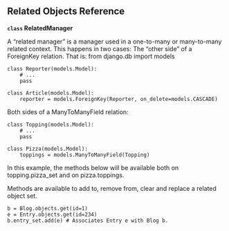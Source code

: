 Related Objects Reference
--------------------------

**`class` RelatedManager**

A “related manager” is a manager used in a one-to-many or many-to-many related context. This happens in two cases:
The “other side” of a ForeignKey relation. That is:
from django.db import models

    class Reporter(models.Model):
        # ...
        pass

    class Article(models.Model):
        reporter = models.ForeignKey(Reporter, on_delete=models.CASCADE)
    
Both sides of a ManyToManyField relation:

    class Topping(models.Model):
        # ...
        pass

    class Pizza(models.Model):
        toppings = models.ManyToManyField(Topping)

In this example, the methods below will be available both on topping.pizza_set and on pizza.toppings.

Methods are available to add to, remove from, clear and replace a related object set.  
   
    b = Blog.objects.get(id=1)
    e = Entry.objects.get(id=234)
    b.entry_set.add(e) # Associates Entry e with Blog b.
  

